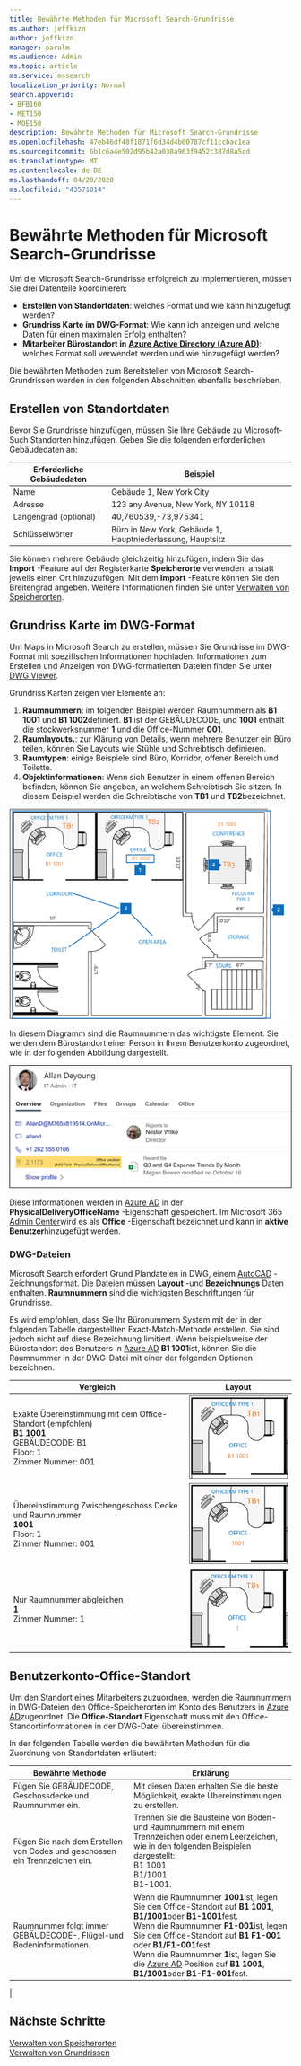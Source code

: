```yaml
---
title: Bewährte Methoden für Microsoft Search-Grundrisse
ms.author: jeffkizn
author: jeffkizn
manager: parulm
ms.audience: Admin
ms.topic: article
ms.service: mssearch
localization_priority: Normal
search.appverid:
- BFB160
- MET150
- MOE150
description: Bewährte Methoden für Microsoft Search-Grundrisse
ms.openlocfilehash: 47eb46df48f1871f6d34d4b00787cf11ccbac1ea
ms.sourcegitcommit: 6b1c6a4e502d95b42a030a963f9452c387d8a5cd
ms.translationtype: MT
ms.contentlocale: de-DE
ms.lasthandoff: 04/20/2020
ms.locfileid: "43571014"
---
```

<!-- markdownlint-disable no-inline-html -->
# <a name="best-practices-for-microsoft-search-floor-plans"></a>Bewährte Methoden für Microsoft Search-Grundrisse

Um die Microsoft Search-Grundrisse erfolgreich zu implementieren, müssen Sie drei Datenteile koordinieren:

- **Erstellen von Standortdaten**: welches Format und wie kann hinzugefügt werden?
- **Grundriss Karte im DWG-Format**: Wie kann ich anzeigen und welche Daten für einen maximalen Erfolg enthalten?
- **Mitarbeiter Bürostandort in [Azure Active Directory (Azure AD)](https://azure.microsoft.com/services/active-directory/)**: welches Format soll verwendet werden und wie hinzugefügt werden? <br>

Die bewährten Methoden zum Bereitstellen von Microsoft Search-Grundrissen werden in den folgenden Abschnitten ebenfalls beschrieben.

## <a name="building-location-data"></a>Erstellen von Standortdaten

Bevor Sie Grundrisse hinzufügen, müssen Sie Ihre Gebäude zu Microsoft-Such Standorten hinzufügen. Geben Sie die folgenden erforderlichen Gebäudedaten an:

|Erforderliche Gebäudedaten  |Beispiel  |
|---------|---------|
|Name     |    Gebäude 1, New York City     |
|Adresse     |     123 any Avenue, New York, NY 10118  |
|Längengrad (optional)   |    40,760539,-73,975341      |
|Schlüsselwörter     |    Büro in New York, Gebäude 1, Hauptniederlassung, Hauptsitz     |

Sie können mehrere Gebäude gleichzeitig hinzufügen, indem Sie das **Import** -Feature auf der Registerkarte **Speicherorte** verwenden, anstatt jeweils einen Ort hinzuzufügen. Mit dem **Import** -Feature können Sie den Breitengrad angeben. Weitere Informationen finden Sie unter [Verwalten von Speicherorten](manage-locations.md).

## <a name="floor-plan-map-in-dwg-format"></a>Grundriss Karte im DWG-Format

Um Maps in Microsoft Search zu erstellen, müssen Sie Grundrisse im DWG-Format mit spezifischen Informationen hochladen. Informationen zum Erstellen und Anzeigen von DWG-formatierten Dateien finden Sie unter [DWG Viewer](https://www.autodesk.in/products/dwg).

Grundriss Karten zeigen vier Elemente an:

1. **Raumnummern**: im folgenden Beispiel werden Raumnummern als **B1 1001** und **B1 1002**definiert. **B1** ist der GEBÄUDECODE, und **1001** enthält die stockwerksnummer **1** und die Office-Nummer **001**.
1. **Raumlayouts.**: zur Klärung von Details, wenn mehrere Benutzer ein Büro teilen, können Sie Layouts wie Stühle und Schreibtisch definieren.
1. **Raumtypen**: einige Beispiele sind Büro, Korridor, offener Bereich und Toilette.
1. **Objektinformationen**: Wenn sich Benutzer in einem offenen Bereich befinden, können Sie angeben, an welchem Schreibtisch Sie sitzen. In diesem Beispiel werden die Schreibtische von **TB1** und **TB2**bezeichnet.

![Einfache Office-Karte mit der Bezeichnung von Raumnummern, Objekten und Raumtypen](media/Floorplans-LayoutwithCallouts.png)

In diesem Diagramm sind die Raumnummern das wichtigste Element. Sie werden dem Bürostandort einer Person in Ihrem Benutzerkonto zugeordnet, wie in der folgenden Abbildung dargestellt.

![Registerkarte "Übersicht" der Personen Suchergebnis Karte mit den Details des Benutzers, einschließlich des Office-Standorts](media/floorplans-peoplecard.png)

Diese Informationen werden in [Azure AD](https://azure.microsoft.com/services/active-directory/) in der **PhysicalDeliveryOfficeName** -Eigenschaft gespeichert. Im Microsoft 365 [Admin Center](https://admin.microsoft.com)wird es als **Office** -Eigenschaft bezeichnet und kann in **aktive Benutzer**hinzugefügt werden.

### <a name="dwg-files"></a>DWG-Dateien

Microsoft Search erfordert Grund Plandateien in DWG, einem [AutoCAD](https://www.autodesk.com/autocad) -Zeichnungsformat. Die Dateien müssen **Layout** -und **Bezeichnungs** Daten enthalten. **Raumnummern** sind die wichtigsten Beschriftungen für Grundrisse.

Es wird empfohlen, dass Sie Ihr Büronummern System mit der in der folgenden Tabelle dargestellten Exact-Match-Methode erstellen. Sie sind jedoch nicht auf diese Bezeichnung limitiert. Wenn beispielsweise der Bürostandort des Benutzers in [Azure AD](https://azure.microsoft.com/services/active-directory/) **B1 1001**ist, können Sie die Raumnummer in der DWG-Datei mit einer der folgenden Optionen bezeichnen.

|Vergleich  |Layout  |
|---------|---------|
|Exakte Übereinstimmung mit dem Office-Standort (empfohlen) <br> **B1 1001** <br> GEBÄUDECODE: B1<br>Floor: 1 <br>Zimmer Nummer: 001    |    ![Einzelner Büro Grundriss mit der Büronummer "B1 1001"](media/floorplans-layoutexactmatch.png)     |
|Übereinstimmung Zwischengeschoss Decke und Raumnummer <br> **1001**<br>Floor: 1 <br>Zimmer Nummer: 001    |   ![Einzelner Office-Grundriss mit der Office-Nummer "1001"](media/floorplans-layoutfloorroom.png)   |
|Nur Raumnummer abgleichen <br> **1**<br>Zimmer Nummer: 1        |    ![Einzelne Office Floor-Karte mit der Office-Nummer "1"](media/floorplans-layoutroomonly.png)     |

## <a name="user-account-office-location"></a>Benutzerkonto-Office-Standort

Um den Standort eines Mitarbeiters zuzuordnen, werden die Raumnummern in DWG-Dateien den Office-Speicherorten im Konto des Benutzers in [Azure AD](https://azure.microsoft.com/services/active-directory/)zugeordnet. Die **Office-Standort** Eigenschaft muss mit den Office-Standortinformationen in der DWG-Datei übereinstimmen.

In der folgenden Tabelle werden die bewährten Methoden für die Zuordnung von Standortdaten erläutert:

|Bewährte Methode  |Erklärung |
|---------|---------|
|Fügen Sie GEBÄUDECODE, Geschossdecke und Raumnummer ein.     |   Mit diesen Daten erhalten Sie die beste Möglichkeit, exakte Übereinstimmungen zu erstellen.     |
|Fügen Sie nach dem Erstellen von Codes und geschossen ein Trennzeichen ein.     |  Trennen Sie die Bausteine von Boden-und Raumnummern mit einem Trennzeichen oder einem Leerzeichen, wie in den folgenden Beispielen dargestellt:<br> B1 1001<br> B1/1001 <br> B1-1001.   |
|Raumnummer folgt immer GEBÄUDECODE-, Flügel-und Bodeninformationen.     |  Wenn die Raumnummer **1001**ist, legen Sie den Office-Standort auf **B1 1001**, **B1/1001**oder **B1-1001**fest. <br> Wenn die Raumnummer **F1-001**ist, legen Sie den Office-Standort auf **B1 F1-001** oder **B1/F1-001**fest. <br> Wenn die Raumnummer **1**ist, legen Sie die [Azure AD](https://azure.microsoft.com/services/active-directory/) Position auf **B1 1001**, **B1/1001**oder **B1-F1-001**fest.       |
|

## <a name="next-steps"></a>Nächste Schritte

[Verwalten von Speicherorten](manage-locations.md)<br>
[Verwalten von Grundrissen](manage-floorplans.md)
